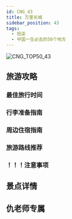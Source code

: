 ```yaml
---
id: CNG_43
title: 万里长城
sidebar_position: 43
tags:
  - 拾柒
  - 中国一生必去的50个地方
---
```

![CNG_TOP50_43](/img/love/CNG_TOP50/43.png)

## 旅游攻略

### 最佳旅行时间

### 行李准备指南

### 周边住宿指南

### 旅游路线推荐

### ！！！注意事项

## 景点详情

## 仇老师专属
